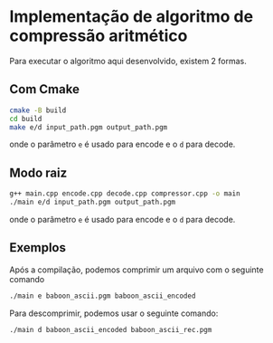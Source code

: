 # Implementação de algoritmo de compressão aritmético
Para executar o algoritmo aqui desenvolvido, existem 2 formas.
## Com Cmake
```bash
cmake -B build
cd build
make e/d input_path.pgm output_path.pgm
```

onde o parâmetro `e` é usado para encode e o `d` para decode.

## Modo raiz
```bash
g++ main.cpp encode.cpp decode.cpp compressor.cpp -o main
./main e/d input_path.pgm output_path.pgm
```

onde o parâmetro `e` é usado para encode e o `d` para decode.

## Exemplos
Após a compilação, podemos comprimir um arquivo com o seguinte comando
```bash
./main e baboon_ascii.pgm baboon_ascii_encoded
```

Para descomprimir, podemos usar o seguinte comando:
```bash
./main d baboon_ascii_encoded baboon_ascii_rec.pgm
```